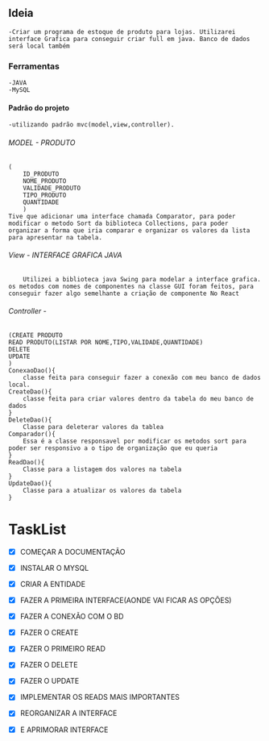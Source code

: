 ## Ideia
	-Criar um programa de estoque de produto para lojas. Utilizarei interface Grafica para conseguir criar full em java. Banco de dados será local também

### Ferramentas
	-JAVA
	-MySQL


#### Padrão do projeto
	-utilizando padrão mvc(model,view,controller).
###### MODEL - PRODUTO
	(
		ID_PRODUTO
		NOME_PRODUTO
		VALIDADE_PRODUTO
		TIPO_PRODUTO
		QUANTIDADE
		)
	Tive que adicionar uma interface chamada Comparator, para poder modificar o metodo Sort da biblioteca Collections, para poder organizar a forma que iria comparar e organizar os valores da lista para apresentar na tabela.
###### View - INTERFACE GRAFICA JAVA

		Utilizei a biblioteca java Swing para modelar a interface grafica. os metodos com nomes de componentes na classe GUI foram feitos, para conseguir fazer algo semelhante a criação de componente No React

###### Controller - 
	(CREATE PRODUTO
	READ PRODUTO(LISTAR POR NOME,TIPO,VALIDADE,QUANTIDADE)
	DELETE
	UPDATE
	)
	ConexaoDao(){
		classe feita para conseguir fazer a conexão com meu banco de dados local.
	CreateDao(){
		classe feita para criar valores dentro da tabela do meu banco de dados
	}
	DeleteDao(){
		Classe para deleterar valores da tablea
	Comparador(){
		Essa é a classe responsavel por modificar os metodos sort para poder ser responsivo a o tipo de organização que eu queria
	}
	ReadDao(){
		Classe para a listagem dos valores na tabela
	}
	UpdateDao(){
		Classe para a atualizar os valores da tabela
	}

# **TaskList**
- [x] COMEÇAR A DOCUMENTAÇÃO
- [x] INSTALAR O MYSQL
- [x] CRIAR A ENTIDADE
- [x] FAZER A PRIMEIRA INTERFACE(AONDE VAI FICAR AS OPÇÕES)
- [x] FAZER A CONEXÃO COM O BD
- [x] FAZER O CREATE
- [x] FAZER O PRIMEIRO READ
- [x] FAZER O DELETE
- [x] FAZER O UPDATE
- [x] IMPLEMENTAR OS READS MAIS IMPORTANTES
- [x] REORGANIZAR A INTERFACE
- [x] E APRIMORAR INTERFACE

